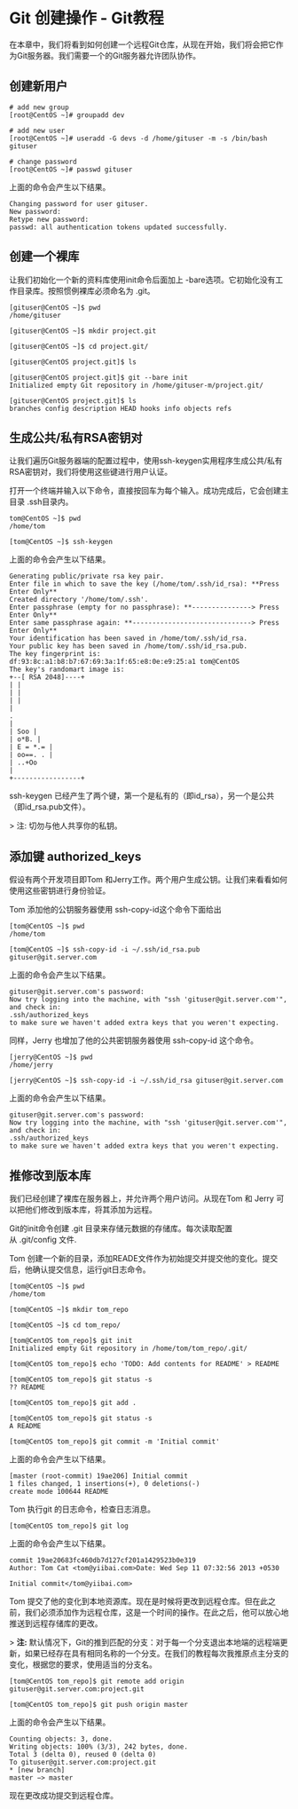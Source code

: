 # Git 创建操作 - Git教程

在本章中，我们将看到如何创建一个远程Git仓库，从现在开始，我们将会把它作为Git服务器。我们需要一个的Git服务器允许团队协作。

## 创建新用户

```
# add new group
[root@CentOS ~]# groupadd dev

# add new user
[root@CentOS ~]# useradd -G devs -d /home/gituser -m -s /bin/bash gituser

# change password
[root@CentOS ~]# passwd gituser

```

上面的命令会产生以下结果。

```
Changing password for user gituser.
New password:
Retype new password:
passwd: all authentication tokens updated successfully.

```

## 创建一个裸库

让我们初始化一个新的资料库使用init命令后面加上 -bare选项。它初始化没有工作目录库。按照惯例裸库必须命名为 .git。

```
[gituser@CentOS ~]$ pwd
/home/gituser

[gituser@CentOS ~]$ mkdir project.git

[gituser@CentOS ~]$ cd project.git/

[gituser@CentOS project.git]$ ls

[gituser@CentOS project.git]$ git --bare init
Initialized empty Git repository in /home/gituser-m/project.git/

[gituser@CentOS project.git]$ ls
branches config description HEAD hooks info objects refs

```

## 生成公共/私有RSA密钥对

让我们遍历Git服务器端的配置过程中，使用ssh-keygen实用程序生成公共/私有RSA密钥对，我们将使用这些键进行用户认证。

打开一个终端并输入以下命令，直接按回车为每个输入。成功完成后，它会创建主目录 .ssh目录内。

```
tom@CentOS ~]$ pwd
/home/tom

[tom@CentOS ~]$ ssh-keygen

```

上面的命令会产生以下结果。

```
Generating public/private rsa key pair.
Enter file in which to save the key (/home/tom/.ssh/id_rsa): **Press Enter Only**
Created directory '/home/tom/.ssh'.
Enter passphrase (empty for no passphrase): **---------------> Press Enter Only**
Enter same passphrase again: **------------------------------> Press Enter Only**
Your identification has been saved in /home/tom/.ssh/id_rsa.
Your public key has been saved in /home/tom/.ssh/id_rsa.pub.
The key fingerprint is:
df:93:8c:a1:b8:b7:67:69:3a:1f:65:e8:0e:e9:25:a1 tom@CentOS
The key's randomart image is:
+--[ RSA 2048]----+
| |
| |
| |
|
.
|
| Soo |
| o*B. |
| E = *.= |
| oo==. . |
| ..+Oo
|
+-----------------+

```

ssh-keygen 已经产生了两个键，第一个是私有的（即id_rsa），另一个是公共（即id_rsa.pub文件）。

&gt; 注: 切勿与他人共享你的私钥。

## 添加键 authorized_keys

假设有两个开发项目即Tom 和Jerry工作。两个用户生成公钥。让我们来看看如何使用这些密钥进行身份验证。

Tom 添加他的公钥服务器使用 ssh-copy-id这个命令下面给出

```
[tom@CentOS ~]$ pwd
/home/tom

[tom@CentOS ~]$ ssh-copy-id -i ~/.ssh/id_rsa.pub gituser@git.server.com

```

上面的命令会产生以下结果。

```
gituser@git.server.com's password:
Now try logging into the machine, with "ssh 'gituser@git.server.com'", and check in:
.ssh/authorized_keys
to make sure we haven't added extra keys that you weren't expecting.

```

同样，Jerry 也增加了他的公共密钥服务器使用 ssh-copy-id 这个命令。

```
[jerry@CentOS ~]$ pwd
/home/jerry

[jerry@CentOS ~]$ ssh-copy-id -i ~/.ssh/id_rsa gituser@git.server.com

```

上面的命令会产生以下结果。

```
gituser@git.server.com's password:
Now try logging into the machine, with "ssh 'gituser@git.server.com'", and check in:
.ssh/authorized_keys
to make sure we haven't added extra keys that you weren't expecting.

```

## 推修改到版本库

我们已经创建了裸库在服务器上，并允许两个用户访问。从现在Tom 和 Jerry 可以把他们修改到版本库，将其添加为远程。

Git的init命令创建 .git 目录来存储元数据的存储库。每次读取配置从 .git/config 文件.

Tom 创建一个新的目录，添加READE文件作为初始提交并提交他的变化。提交后，他确认提交信息，运行git日志命令。

```
[tom@CentOS ~]$ pwd
/home/tom

[tom@CentOS ~]$ mkdir tom_repo

[tom@CentOS ~]$ cd tom_repo/

[tom@CentOS tom_repo]$ git init
Initialized empty Git repository in /home/tom/tom_repo/.git/

[tom@CentOS tom_repo]$ echo 'TODO: Add contents for README' > README

[tom@CentOS tom_repo]$ git status -s
?? README

[tom@CentOS tom_repo]$ git add .

[tom@CentOS tom_repo]$ git status -s
A README

[tom@CentOS tom_repo]$ git commit -m 'Initial commit'

```

上面的命令会产生以下结果。

```
[master (root-commit) 19ae206] Initial commit
1 files changed, 1 insertions(+), 0 deletions(-)
create mode 100644 README

```

Tom 执行git 的日志命令，检查日志消息。

```
[tom@CentOS tom_repo]$ git log

```

上面的命令会产生以下结果。

```
commit 19ae20683fc460db7d127cf201a1429523b0e319
Author: Tom Cat <tom@yiibai.com>Date: Wed Sep 11 07:32:56 2013 +0530

Initial commit</tom@yiibai.com> 
```

Tom 提交了他的变化到本地资源库。现在是时候将更改到远程仓库。但在此之前，我们必须添加作为远程仓库，这是一个时间的操作。在此之后，他可以放心地推送到远程存储库的更改。

&gt; **注:** 默认情况下，Git的推到匹配的分支：对于每一个分支退出本地端的远程端更新，如果已经存在具有相同名称的一个分支。在我们的教程每次我推原点主分支的变化，根据您的要求，使用适当的分支名。

```
[tom@CentOS tom_repo]$ git remote add origin gituser@git.server.com:project.git

[tom@CentOS tom_repo]$ git push origin master

```

上面的命令会产生以下结果。

```
Counting objects: 3, done.
Writing objects: 100% (3/3), 242 bytes, done.
Total 3 (delta 0), reused 0 (delta 0)
To gituser@git.server.com:project.git
* [new branch]
master −> master

```

现在更改成功提交到远程仓库。

 